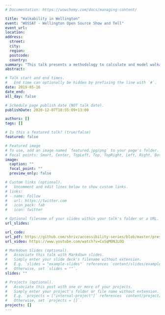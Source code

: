 ```yaml
---
# Documentation: https://wowchemy.com/docs/managing-content/

title: "Walkability in Wellington"
event: "WOSSAT - Wellington Open Source Show and Tell"
event_url:
location:
address:
  street:
  city:
  region:
  postcode:
  country:
summary: "This talk presents a methodology to calculate and model walkability to get geospatially relevant insights. The walkability calculation introduced is a novel approach that looks at local walkability and how even neighbourhood walking can be prohibitive due to the topography of Wellington"
abstract:

# Talk start and end times.
#   End time can optionally be hidden by prefixing the line with `#`.
date: 2019-05-16
date_end: 
all_day: false

# Schedule page publish date (NOT talk date).
publishDate: 2020-12-07T18:55:09+13:00

authors: []
tags: []

# Is this a featured talk? (true/false)
featured: false

# Featured image
# To use, add an image named `featured.jpg/png` to your page's folder. 
# Focal points: Smart, Center, TopLeft, Top, TopRight, Left, Right, BottomLeft, Bottom, BottomRight.
image:
  caption: ""
  focal_point: ""
  preview_only: false

# Custom links (optional).
#   Uncomment and edit lines below to show custom links.
# links:
# - name: Follow
#   url: https://twitter.com
#   icon_pack: fab
#   icon: twitter

# Optional filename of your slides within your talk's folder or a URL.
url_slides:

url_code:
url_pdf: https://github.com/shriv/accessibility-series/blob/master/presentation/wossat-may-2019/wossat-may-2019.pdf
url_video: https://www.youtube.com/watch?v=CuSqMONJLOQ

# Markdown Slides (optional).
#   Associate this talk with Markdown slides.
#   Simply enter your slide deck's filename without extension.
#   E.g. `slides = "example-slides"` references `content/slides/example-slides.md`.
#   Otherwise, set `slides = ""`.
slides: ""

# Projects (optional).
#   Associate this post with one or more of your projects.
#   Simply enter your project's folder or file name without extension.
#   E.g. `projects = ["internal-project"]` references `content/project/deep-learning/index.md`.
#   Otherwise, set `projects = []`.
projects: []
---
```

